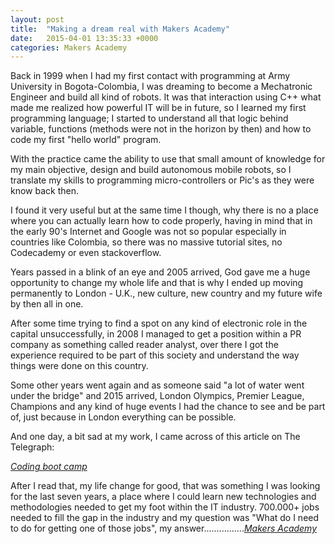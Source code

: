 ```yaml
---
layout: post
title:  "Making a dream real with Makers Academy"
date:   2015-04-01 13:35:33 +0000
categories: Makers Academy
---
```


Back in 1999 when I had my first contact with programming at Army University in
Bogota-Colombia, I was dreaming to become a Mechatronic Engineer and build all
kind of robots. It was that interaction using C++ what made me realized how
powerful IT will be in future, so I learned my first programming language; I
started to understand all that logic behind variable, functions  (methods were
not in the horizon by then) and how to code my first "hello world" program.

With the practice came the ability to use that small amount of knowledge for my
main objective, design and build autonomous mobile robots, so I translate my
skills to programming micro-controllers or Pic's as they were know back then.

I found it very useful but at the same time I though, why there is no a place
where you can actually learn how to code properly, having in mind that in the
early 90's Internet and Google was not so popular especially in countries like
Colombia, so there was no massive tutorial sites, no Codecademy or even
stackoverflow.

Years passed in a blink of an eye and 2005 arrived, God gave me a huge
opportunity to change my whole life and that is why I ended up moving
permanently to London - U.K., new culture, new country and my future wife by
then all in one.

After some time trying to find a spot on any kind of electronic role in the
capital unsuccessfully, in 2008 I managed to get a position within a PR company
as something called reader analyst, over there I got the experience required to
be part of this society and understand the way things were done on this country.

Some other years went again and as someone said "a lot of water went under the
bridge" and 2015 arrived, London Olympics, Premier League, Champions and any kind
of huge events I had the chance to see and be part of, just because in London
everything can be possible.

And one day, a bit sad at my work, I came across of this article on The Telegraph:

[*Coding boot camp*](http://www.telegraph.co.uk/sponsored/technology/computer-coding/11779855/coding-courses-uk.html)

After I read that, my life change for good, that was something I was looking for
the last seven years, a place where I could learn new technologies and methodologies
needed to get my foot within the IT industry. 700.000+ jobs needed to fill the
gap in the industry and my question was "What do I need to do for getting one of
those jobs", my answer................[*Makers Academy*](www.makersacademy.com/)
